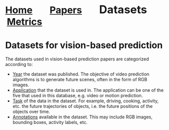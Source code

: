 <a name=top></a>
---
<a href=../README.md#top><l style="font-size:30px">Home</l></a>&nbsp; &nbsp; &nbsp; &nbsp; &nbsp; &nbsp;<a href=papers/../papers.md#top><l style="font-size:30px">Papers</l></a>&nbsp; &nbsp; &nbsp; &nbsp; &nbsp; &nbsp;<l style="font-size:35px">Datasets</l>&nbsp; &nbsp; &nbsp; &nbsp; &nbsp; &nbsp;<a href=../metrics.md#top><l style="font-size:30px">Metrics</l></a>&nbsp; &nbsp; &nbsp; &nbsp; &nbsp; &nbsp;
---
# Datasets for vision-based prediction
 The datasets used in vision-based prediction papers are categorized according to:
* <a href=year_datasets.md#top>Year</a> the dataset was published.  The objective of video prediction algorithms is to generate future scenes, often in the form of RGB images.
* <a href=application_datasets.md#top>Application</a> that the dataset is used in. The application can be one of the five that used in this database, e.g. video or motion prediction.
* <a href=task_datasets.md#top>Task</a> of the data in the dataset. For example, driving, cooking, activity, etc. the future trajectories of objects, i.e. the future positions of the objects over time.
* <a href=annotation_datasets.md#top>Annotations</a> available in the dataset. This may include RGB images, bounding boxes, activity labels, etc.
